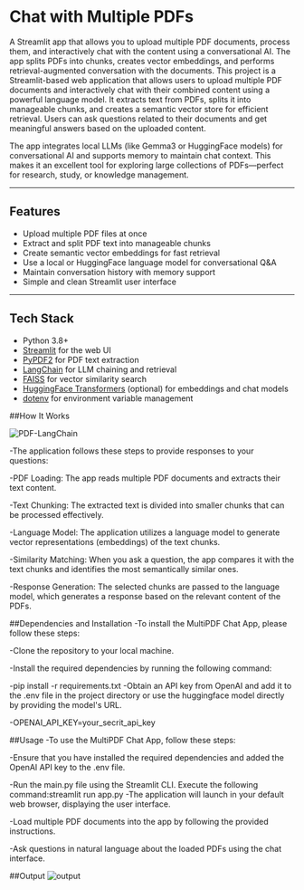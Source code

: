 # Chat with Multiple PDFs

A Streamlit app that allows you to upload multiple PDF documents, process them, and interactively chat with the content using a conversational AI. The app splits PDFs into chunks, creates vector embeddings, and performs retrieval-augmented conversation with the documents.
This project is a Streamlit-based web application that allows users to upload multiple PDF documents and interactively chat with their combined content using a powerful language model. It extracts text from PDFs, splits it into manageable chunks, and creates a semantic vector store for efficient retrieval. Users can ask questions related to their documents and get meaningful answers based on the uploaded content.

The app integrates local LLMs (like Gemma3 or HuggingFace models) for conversational AI and supports memory to maintain chat context. This makes it an excellent tool for exploring large collections of PDFs—perfect for research, study, or knowledge management.

---

## Features

- Upload multiple PDF files at once
- Extract and split PDF text into manageable chunks
- Create semantic vector embeddings for fast retrieval
- Use a local or HuggingFace language model for conversational Q&A
- Maintain conversation history with memory support
- Simple and clean Streamlit user interface

---

## Tech Stack

- Python 3.8+
- [Streamlit](https://streamlit.io/) for the web UI
- [PyPDF2](https://pypi.org/project/PyPDF2/) for PDF text extraction
- [LangChain](https://python.langchain.com/) for LLM chaining and retrieval
- [FAISS](https://github.com/facebookresearch/faiss) for vector similarity search
- [HuggingFace Transformers](https://huggingface.co/docs/transformers/index) (optional) for embeddings and chat models
- [dotenv](https://pypi.org/project/python-dotenv/) for environment variable management


##How It Works


![PDF-LangChain](https://github.com/user-attachments/assets/071912b1-fa04-4a22-8cf8-286092df1ca0)

-The application follows these steps to provide responses to your questions:

-PDF Loading: The app reads multiple PDF documents and extracts their text content.

-Text Chunking: The extracted text is divided into smaller chunks that can be processed effectively.

-Language Model: The application utilizes a language model to generate vector representations (embeddings) of the text chunks.

-Similarity Matching: When you ask a question, the app compares it with the text chunks and identifies the most semantically similar ones.

-Response Generation: The selected chunks are passed to the language model, which generates a response based on the relevant content of the PDFs.

##Dependencies and Installation
-To install the MultiPDF Chat App, please follow these steps:

-Clone the repository to your local machine.

-Install the required dependencies by running the following command:

-pip install -r requirements.txt
-Obtain an API key from OpenAI and add it to the .env file in the project directory or use the huggingface model directly by providing the model's URL.

-OPENAI_API_KEY=your_secrit_api_key

##Usage
-To use the MultiPDF Chat App, follow these steps:

-Ensure that you have installed the required dependencies and added the OpenAI API key to the .env file.

-Run the main.py file using the Streamlit CLI. Execute the following command:streamlit run app.py
-The application will launch in your default web browser, displaying the user interface.

-Load multiple PDF documents into the app by following the provided instructions.

-Ask questions in natural language about the loaded PDFs using the chat interface.

##Output
![output](https://github.com/user-attachments/assets/9dbfdc06-a6de-4578-b275-fbbcf9381f71)


